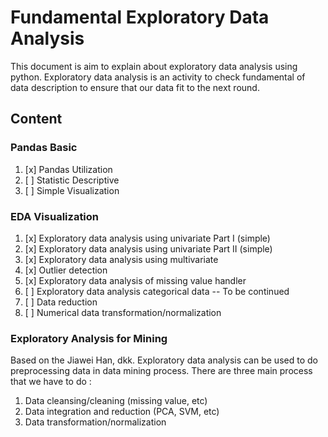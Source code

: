 # Fundamental Exploratory Data Analysis

This document is aim to explain about exploratory data analysis using python. Exploratory data analysis is an activity to check fundamental of data description to ensure that our data fit to the next round.


## Content

### Pandas Basic
1. [x] Pandas Utilization
2. [ ] Statistic Descriptive 
3. [ ] Simple Visualization 


### EDA Visualization
1. [x] Exploratory data analysis using univariate Part I (simple)
2. [x] Exploratory data analysis using univariate Part II (simple)
3. [x] Exploratory data analysis using multivariate
4. [x] Outlier detection
4. [x] Exploratory data analysis of missing value handler
5. [ ] Exploratory data analysis categorical data -- To be continued
7. [ ] Data reduction
8. [ ] Numerical data transformation/normalization


### Exploratory Analysis for Mining
Based on the Jiawei Han, dkk. Exploratory data analysis can be used to do preprocessing data in data mining process. There are three main process that we have to do :
1. Data cleansing/cleaning (missing value, etc)
2. Data integration and reduction (PCA, SVM, etc)
3. Data transformation/normalization
